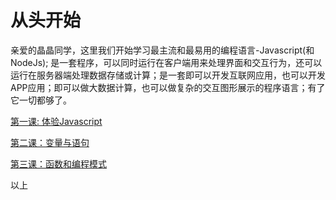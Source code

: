 
<meta charset="utf-8">

# 从头开始

   亲爱的晶晶同学，这里我们开始学习最主流和最易用的编程语言-Javascript(和NodeJs); 是一套程序，可以同时运行在客户端用来处理界面和交互行为，还可以运行在服务器端处理数据存储或计算；是一套即可以开发互联网应用，也可以开发APP应用；即可以做大数据计算，也可以做复杂的交互图形展示的程序语言；有了它一切都够了。

[第一课: 体验Javascript](https://zhangcheck.github.io/site/jingjing/day1)

[第二课：变量与语句](https://zhangcheck.github.io/site/jingjing/day2)

[第三课：函数和编程模式](https://zhangcheck.github.io/site/jingjing/day3)

以上
